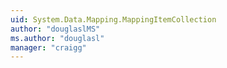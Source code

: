 ```yaml
---
uid: System.Data.Mapping.MappingItemCollection
author: "douglaslMS"
ms.author: "douglasl"
manager: "craigg"
---
```

